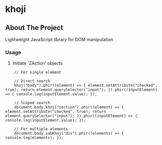 # khoji
## About The Project
Lightweight JavaScript library for DOM manipulation

### Usage

1. Initiate 'ZAction' objects
```JS
    // For single element
    
    // Direct search
    khoj("body").phir((element) => { element.setAttribute("checked", true); return element.querySelector("input"); }).phir((inputElement) => { console.log(inputElement.value); });

    // Scoped search
    document.body.khoj("section").phir((element) => { element.setAttribute("checked", true); return element.querySelector("input"); }).phir((inputElement) => { console.log(inputElement.value); });

    // For multiple elements
    document.body.sabKhoj("div").phir((elements) => { console.log(elements); });
```

